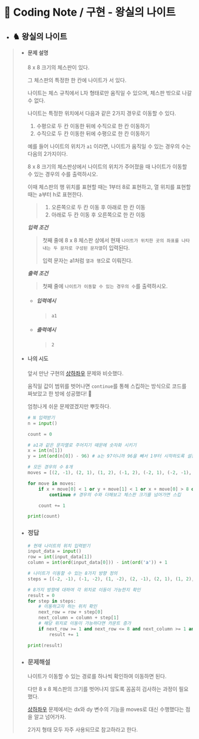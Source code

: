 # 📒 Coding Note / 구현 - 왕실의 나이트



- ##  ♞ 왕실의 나이트

> + #### 문제 설명
>
>   8 x 8 크기의 체스판이 있다.
>
>   그 체스판의 특정한 한 칸에 나이트가 서 있다.
>
>   나이트는 체스 규칙에서 L자 형태로만 움직일 수 있으며, 체스판 밖으로 나갈 수 없다.
>
>   나이트는 특정한 위치에서 다음과 같은 2가지 경우로 이동할 수 있다.
>
>   1. 수평으로 두 칸 이동한 뒤에 수직으로 한 칸 이동하기
>   2. 수직으로 두 칸 이동한 뒤에 수평으로 한 칸 이동하기
>
> 
>
>   예를 들어 나이트의 위치가 `a1` 이라면, 나이트가 움직일 수 있는 경우의 수는 다음의 2가지이다.
>
>   8 x 8 크기의 체스판상에서 나이트의 위치가 주어졌을 때 나이트가 이동할 수 있는 경우의 수를 출력하시오.
>
>   이때 체스판의 행 위치를 표현할 때는 1부터 8로 표현하고, 열 위치를 표현할 때는 a부터 h로 표현한다.
>
>   > 1. 오른쪽으로 두 칸 이동 후 아래로 한 칸 이동
>   > 2. 아래로 두 칸 이동 후 오른쪽으로 한 칸 이동
>
> 
>
>   ***입력 조건***
>
>   > 첫째 줄에 8 x 8 체스판 상에서 현재 `나이트가 위치한 곳의 좌표를 나타내는 두 문자로 구성된 문자열`이 입력된다.
>   >
>   > 입력 문자는 a1처럼 `열과 행`으로 이뤄진다.
>
> 
>
>   ***출력 조건***
>
>   > 첫째 줄에 `나이트가 이동할 수 있는 경우의 수`를 출력하시오.
>
> 
>
>   - ##### 입력예시
>
>     > `a1`
>
>   - ##### 출력예시
>
>     > `2`
>
> 
>
> + #### 나의 시도
>
>   앞서 만난 구현의 [상하좌우](../상하좌우) 문제와 비슷했다. 
>
>   움직일 값이 범위를 벗어나면 `continue`를 통해 스킵하는 방식으로 코드를 짜보았고 한 방에 성공했다! 🤣
>
>   엄청나게 쉬운 문제였겠지만 뿌듯하다.
>
>   ``` python
>   # N 입력받기
>   n = input()
>
>   count = 0
>
>   # a1과 같은 문자열로 주어지기 때문에 숫자화 시키기
>   x = int(n[1])
>   y = int(ord(n[0]) - 96) # a는 97이니까 96을 빼서 1부터 시작하도록 설정
>
>   # 모든 경우의 수 8개
>   moves = [(2, -1), (2, 1), (1, 2), (-1, 2), (-2, 1), (-2, -1), (-1, -2), (1, -2)]
>
>   for move in moves:
>       if x + move[0] < 1 or y + move[1] < 1 or x + move[0] > 8 or y + move[1] > 8:
>           continue # 경우의 수와 더해보고 체스판 크기를 넘어가면 스킵
>
>       count += 1
>
>   print(count)
>   ```
>
>
> + ### 정답
>
>   ``` python
>   # 현재 나이트의 위치 입력받기
>   input_data = input()
>   row = int(input_data[1])
>   column = int(ord(input_data[0])) - int(ord('a')) + 1
>
>   # 나이트가 이동할 수 있는 8가지 방향 정의
>   steps = [(-2, -1), (-1, -2), (1, -2), (2, -1), (2, 1), (1, 2), (-1, 2), (-2, 1)]
>
>   # 8가지 방향에 대하여 각 위치로 이동이 가능한지 확인
>   result = 0
>   for step in steps:
>       # 이동하고자 하는 위치 확인
>       next_row = row + step[0]
>       next_column = column + step[1]
>       # 해당 위치로 이동이 가능하다면 카운트 증가
>       if next_row >= 1 and next_row <= 8 and next_column >= 1 and next_column <= 8:
>           result += 1
>
>   print(result)
>   ```
>
>
> + ### 문제해설
>
>   나이트가 이동할 수 있는 경로를 하나씩 확인하여 이동하면 된다.
>
>   다만 8 x 8 체스판의 크기를 벗어나지 않도록 꼼꼼히 검사하는 과정이 필요했다.
>
>   [상하좌우](../상하좌우) 문제에서는 dx와 dy 변수의 기능을 moves로 대신 수행했다는 점을 알고 넘어가자.
>
>   2가지 형태 모두 자주 사용되므로 참고하라고 한다.
